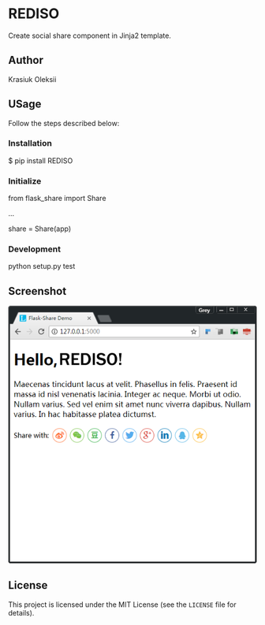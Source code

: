 # REDISO

Create social share component in Jinja2 template.

## Author

<p>Krasiuk Oleksii</p>

## USage

Follow the steps described below:

### Installation

<p>$ pip install REDISO</p>


### Initialize

<p>from flask_share import Share</p>
<p>...</p>
<p>share = Share(app)</p>

### Development

<p>python setup.py test</p>

## Screenshot

![REDISO demo](images/demo.png)

## License

This project is licensed under the MIT License (see the
`LICENSE` file for details).
